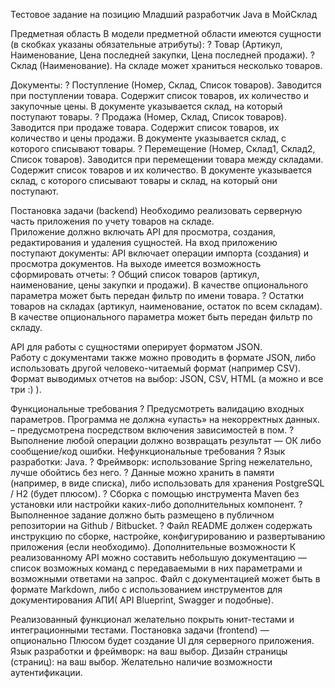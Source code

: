 Тестовое задание на позицию   Младший разработчик Java в МойСклад 
 
Предметная область 
В модели предметной области имеются сущности (в скобках указаны обязательные атрибуты): 
? Товар (Артикул, Наименование, Цена последней закупки, Цена последней продажи). 
? Склад (Наименование). На складе может храниться несколько товаров. 

Документы:
? Поступление (Номер, Склад, Список товаров). 
	Заводится при поступлении товара. 
	Содержит список товаров, их количество и закупочные цены. 
	В документе указывается склад, на который поступают товары. 
? Продажа (Номер, Склад, Список товаров). Заводится при продаже товара. 
	Содержит список товаров, их количество и цены продажи. 
	В документе указывается склад, с которого списывают товары. 
? Перемещение (Номер, Склад1, Склад2, Список товаров). 
	Заводится при перемещении товара между складами. 
	Содержит список товаров и их количество. 
	В документе указывается склад, с которого списывают товары и склад, 
	на который они поступают. 

Постановка задачи (backend) 
Необходимо реализовать серверную часть приложения по учету товаров на складе.  
Приложение должно включать API для просмотра, создания, редактирования и удаления сущностей. 
На вход приложению поступают документы: API включает операции импорта (создания) и просмотра документов. 
На выходе имеется возможность сформировать отчеты: 
? Общий список товаров (артикул, наименование, цены закупки и продажи). В качестве опционального параметра может быть передан фильтр по имени товара. 
? Остатки товаров на складах (артикул, наименование, остаток по всем складам). В качестве опционального параметра может быть передан фильтр по складу. 
 
API для работы с сущностями оперирует форматом JSON.  
Работу с документами также можно проводить в формате JSON, 
либо использовать другой человеко-читаемый формат (например CSV). 
Формат выводимых отчетов на выбор: JSON, CSV, HTML (а можно и все три :) ). 
 
Функциональные требования 
? Предусмотреть валидацию входных параметров. Программа не должна «упасть» на некорректных данных. – предусмотрена посредством включения зависимостей в пом. 
? Выполнение любой операции должно возвращать результат — ОК либо сообщение/код ошибки. 
Нефункциональные требования 
? Язык разработки: Java. 
? Фреймворк: использование Spring нежелательно, лучше обойтись без него. 
? Данные можно хранить в памяти (например, в виде списка), либо использовать для хранения PostgreSQL / H2 (будет плюсом). 
? Сборка с помощью инструмента Maven без установки или настройки каких-либо дополнительных компонент. 
? Выполненное задание должно быть размещено в публичном репозитории на Github / Bitbucket. 
? Файл README должен содержать инструкцию по сборке, настройке, конфигурированию и развертыванию приложения (если необходимо). 
Дополнительные возможности 
К реализованному API можно составить небольшую документацию — список возможных команд с передаваемыми в них параметрами и возможными ответами на запрос. Файл с документацией может быть в формате Markdown, либо с использованием инструментов для документирования АПИ( API Blueprint, Swagger и подобные).  
 
Реализованный функционал желательно покрыть юнит-тестами и интеграционными тестами. 
Постановка задачи (frontend) — опционально 
Плюсом будет создание UI для серверного приложения. 
Язык разработки и фреймворк: на ваш выбор. 
Дизайн страницы (страниц): на ваш выбор. 
Желательно наличие возможности аутентификации.
